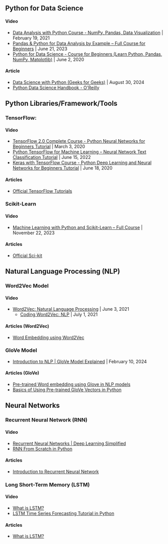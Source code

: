 ## Python for Data Science

#### Video
- [Data Analysis with Python Course - NumPy, Pandas, Data Visualization](https://www.youtube.com/watch?v=GPVsHOlRBBI) | February 19, 2021
- [Pandas & Python for Data Analysis by Example – Full Course for Beginners](https://www.youtube.com/watch?v=gtjxAH8uaP0) | June 21, 2023
- [Python for Data Science - Course for Beginners (Learn Python, Pandas, NumPy, Matplotlib)](https://www.youtube.com/watch?v=LHBE6Q9XlzI&t=41819s) | June 2, 2020
#### Article
- [Data Science with Python (Geeks for Geeks)](https://www.geeksforgeeks.org/data-science-with-python-tutorial/) | August 30, 2024
- [Python Data Science Handbook - O'Reilly](https://jakevdp.github.io/PythonDataScienceHandbook/)

## Python Libraries/Framework/Tools
### TensorFlow:
#### Video
- [TensorFlow 2.0 Complete Course - Python Neural Networks for Beginners Tutorial](https://www.youtube.com/watch?v=tPYj3fFJGjk) | March 3, 2020
- [Python TensorFlow for Machine Learning – Neural Network Text Classification Tutorial](https://www.youtube.com/watch?v=VtRLrQ3Ev-U&t=1877s) | June 15, 2022
- [Keras with TensorFlow Course - Python Deep Learning and Neural Networks for Beginners Tutorial](https://www.youtube.com/watch?v=qFJeN9V1ZsI) | June 18, 2020
#### Articles
 - [Official TensorFlow Tutorials](https://www.tensorflow.org/tutorials)
### Scikit-Learn
#### Video
- [Machine Learning with Python and Scikit-Learn – Full Course](https://www.youtube.com/watch?v=hDKCxebp88A) | November 22, 2023
#### Articles
- [Official Sci-kit](https://scikit-learn.org/stable/user_guide.html)

## Natural Language Processing (NLP)
### Word2Vec Model
#### Video
- [Word2Vec: Natural Language Processing](https://www.youtube.com/watch?v=f7o8aDNxf7k) | June 3, 2021
	- [Coding Word2Vec: NLP](https://www.youtube.com/watch?v=d2E-pU4H2gc) | July 1, 2021
#### Articles (Word2Vec)
- [Word Embedding using Word2Vec](https://www.geeksforgeeks.org/python-word-embedding-using-word2vec/)
### GloVe Model
- [Introduction to NLP | GloVe Model Explained](https://www.youtube.com/watch?v=Fn_U2OG1uqI) | February 10, 2024
#### Articles (GloVe)
- [Pre-trained Word embedding using Glove in NLP models](https://www.geeksforgeeks.org/pre-trained-word-embedding-using-glove-in-nlp-models/)
- [Basics of Using Pre-trained GloVe Vectors in Python](https://medium.com/analytics-vidhya/basics-of-using-pre-trained-glove-vectors-in-python-d38905f356db)
 
## Neural Networks
### Recurrent Neural Network (RNN)
#### Video
- [Recurrent Neural Networks | Deep Learning Simplified](https://www.youtube.com/watch?v=_aCuOwF1ZjU)
- [RNN From Scratch in Python](https://www.youtube.com/watch?v=4wuIOcD1LLI)
#### Articles
- [Introduction to Recurrent Neural Network](https://www.geeksforgeeks.org/introduction-to-recurrent-neural-network/)

### Long Short-Term Memory (LSTM)
#### Video
- [What is LSTM?](https://www.youtube.com/watch?v=b61DPVFX03I&t=30s)
- [LSTM Time Series Forecasting Tutorial in Python](https://www.youtube.com/watch?v=c0k-YLQGKjY)
#### Articles
- [What is LSTM?](https://www.geeksforgeeks.org/deep-learning-introduction-to-long-short-term-memory/)
